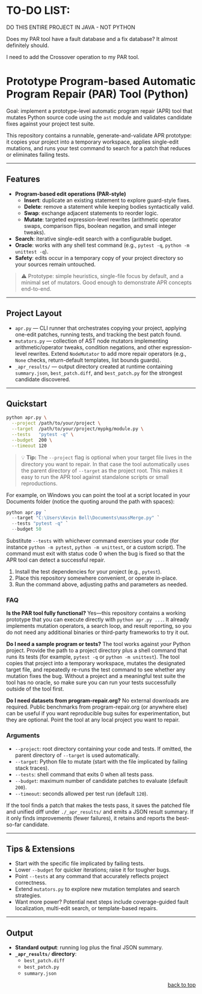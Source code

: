 <a name="readme-top"></a>

# TO-DO LIST:

DO THIS ENTIRE PROJECT IN JAVA - NOT PYTHON

Does my PAR tool have a fault database and a fix database? It almost definitely should.

I need to add the Crossover operation to my PAR tool.

# Prototype Program-based Automatic Program Repair (PAR) Tool (Python)

Goal: implement a prototype-level automatic program repair (APR) tool that mutates Python source code using the `ast` module and validates candidate fixes against your project test suite.

This repository contains a runnable, generate-and-validate APR prototype: it copies your project into a temporary workspace, applies single-edit mutations, and runs your test command to search for a patch that reduces or eliminates failing tests.

---

## Features

- **Program-based edit operations (PAR-style)**
  - **Insert**: duplicate an existing statement to explore guard-style fixes.
  - **Delete**: remove a statement while keeping bodies syntactically valid.
  - **Swap**: exchange adjacent statements to reorder logic.
  - **Mutate**: targeted expression-level rewrites (arithmetic operator swaps, comparison flips, boolean negation, and small integer tweaks).
- **Search**: iterative single-edit search with a configurable budget.
- **Oracle**: works with any shell test command (e.g., `pytest -q`, `python -m unittest -q`).
- **Safety**: edits occur in a temporary copy of your project directory so your sources remain untouched.

> ⚠️ Prototype: simple heuristics, single-file focus by default, and a minimal set of mutators. Good enough to demonstrate APR concepts end-to-end.

---

## Project Layout

- `apr.py` — CLI runner that orchestrates copying your project, applying one-edit patches, running tests, and tracking the best patch found.
- `mutators.py` — collection of AST node mutators implementing arithmetic/operator tweaks, condition negations, and other expression-level rewrites. Extend `NodeMutator` to add more repair operators (e.g., `None` checks, return-default templates, list bounds guards).
- `_apr_results/` — output directory created at runtime containing `summary.json`, `best_patch.diff`, and `best_patch.py` for the strongest candidate discovered.

---

## Quickstart

```bash
python apr.py \
  --project /path/to/your/project \
  --target  /path/to/your/project/mypkg/module.py \
  --tests   "pytest -q" \
  --budget  200 \
  --timeout 120
```

> 💡 **Tip:** The `--project` flag is optional when your target file lives in the
> directory you want to repair. In that case the tool automatically uses the
> parent directory of `--target` as the project root. This makes it easy to run
> the APR tool against standalone scripts or small reproductions.

For example, on Windows you can point the tool at a script located in your
Documents folder (notice the quoting around the path with spaces):

```powershell
python apr.py `
  --target "C:\Users\Kevin Bell\Documents\massMerge.py" `
  --tests "pytest -q" `
  --budget 50
```

Substitute `--tests` with whichever command exercises your code (for instance
`python -m pytest`, `python -m unittest`, or a custom script). The command must
exit with status code 0 when the bug is fixed so that the APR tool can detect a
successful repair.

1. Install the test dependencies for your project (e.g., `pytest`).
2. Place this repository somewhere convenient, or operate in-place.
3. Run the command above, adjusting paths and parameters as needed.

### FAQ

**Is the PAR tool fully functional?**  Yes—this repository contains a working
prototype that you can execute directly with `python apr.py ...`.  It already
implements mutation operators, a search loop, and result reporting, so you do
not need any additional binaries or third-party frameworks to try it out.

**Do I need a sample program or tests?**  The tool works against *your* Python
project.  Provide the path to a project directory plus a shell command that
runs its tests (for example, `pytest -q` or `python -m unittest`).  The tool
copies that project into a temporary workspace, mutates the designated target
file, and repeatedly re-runs the test command to see whether any mutation fixes
the bug.  Without a project and a meaningful test suite the tool has no oracle,
so make sure you can run your tests successfully outside of the tool first.

**Do I need datasets from program-repair.org?**  No external downloads are
required.  Public benchmarks from program-repair.org (or anywhere else) can be
useful if you want reproducible bug suites for experimentation, but they are
optional.  Point the tool at any local project you want to repair.

### Arguments

- `--project`: root directory containing your code and tests. If omitted, the
  parent directory of `--target` is used automatically.
- `--target`: Python file to mutate (start with the file implicated by failing stack traces).
- `--tests`: shell command that exits 0 when all tests pass.
- `--budget`: maximum number of candidate patches to evaluate (default `200`).
- `--timeout`: seconds allowed per test run (default `120`).

If the tool finds a patch that makes the tests pass, it saves the patched file and unified diff under `./_apr_results/` and emits a JSON result summary. If it only finds improvements (fewer failures), it retains and reports the best-so-far candidate.

---

## Tips & Extensions

- Start with the specific file implicated by failing tests.
- Lower `--budget` for quicker iterations; raise it for tougher bugs.
- Point `--tests` at any command that accurately reflects project correctness.
- Extend `mutators.py` to explore new mutation templates and search strategies.
- Want more power? Potential next steps include coverage-guided fault localization, multi-edit search, or template-based repairs.

---

## Output

- **Standard output**: running log plus the final JSON summary.
- **`_apr_results/` directory**:
  - `best_patch.diff`
  - `best_patch.py`
  - `summary.json`

<p align="right"><a href="#readme-top">back to top</a></p>
